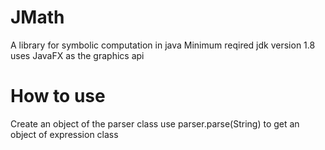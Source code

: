 # JMath
A library for symbolic computation in java
Minimum reqired jdk version 1.8
uses JavaFX as the graphics api
# How to use

Create an object of the parser class
use parser.parse(String) to get an object of expression class
